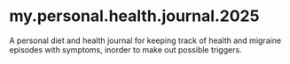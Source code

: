 # my.personal.health.journal.2025
A personal diet and health journal for keeping track of health and migraine episodes with symptoms, inorder to make out possible triggers.

